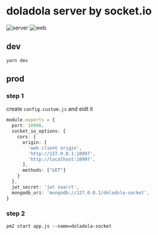 # doladola server by socket.io

![server](https://github.com/addelete/doladola-socket)
![web](https://github.com/addelete/doladola-react)

## dev
```
yarn dev
```

## prod
### step 1
create `config.custom.js` and eidt it
```ts
module.exports = {
  port: 10996,
  socket_io_options: {
    cors: {
      origin: [
        'web client origin', 
        'http://127.0.0.1:10997',
        'http://localhost:10997',
      ],
      methods: ["GET"]
    }
  },
  jwt_secret: 'jwt searct',
  mongodb_uri: 'mongodb://127.0.0.1/doladola-socket',
}
```
### step 2
```
pm2 start app.js --name=doladola-socket
```
